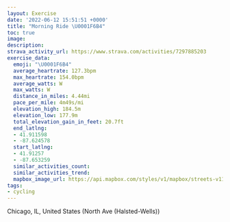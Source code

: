 ```yaml
---
layout: Exercise
date: '2022-06-12 15:51:51 +0000'
title: "Morning Ride \U0001F6B4"
toc: true
image:
description:
strava_activity_url: https://www.strava.com/activities/7297885203
exercise_data:
  emoji: "\U0001F6B4"
  average_heartrate: 127.3bpm
  max_heartrate: 154.0bpm
  average_watts: W
  max_watts: W
  distance_in_miles: 4.44mi
  pace_per_mile: 4m49s/mi
  elevation_high: 184.5m
  elevation_low: 177.9m
  total_elevation_gain_in_feet: 20.7ft
  end_latlng:
  - 41.911598
  - -87.624578
  start_latlng:
  - 41.91257
  - -87.653259
  similar_activities_count:
  similar_activities_trend:
  mapbox_image_url: https://api.mapbox.com/styles/v1/mapbox/streets-v11/static/path-5+787af2-1.0(q%60y~Fzw~uOVa%40T%40LCn%40%40j%40CFSC%5D%40y%40Ca%40BGB_%40AOGQB%7BBCy%40Bg%40DKx%40mAf%40gA%5CWV_%40l%40k%40BMEOKKAK%3FwACmBA_%40G%5BASDiD%3FkBEkGBoACo%40Ba%40Eu%40Hm%40%3FSIwCAu%40DQ%3Fg%40Iw%40Ay%40BSCg%40Bg%40Ce%40%40g%40IeC%3Fo%40BOAI%40YEmBD%5DCWCa%40BSCaCIuF%40SCy%40%40c%40CSBUCiD%40Q%3FqAEmAEO%40e%40%3Fm%40HuB%3FwAE%7BA%40_%40CYDWCcADmABMEOAUBkBCg%40A%7BBEc%40%40g%40GSEACG%3FKHYISCa%40%40OAYE%5DB%5DAaABGMMAUCGCmAD%5DGOPSd%40%5DBGD_%40w%40uEKSIEOES%3FUAWKIDDg%40Mh%40CAUFq%40HsBLKD%5DPOPQ%5EUPk%40T%7D%40He%40NUTe%40x%40uBdBiAz%40MFi%40AIBkC%7CAcA%60%40aAl%40YLyBp%40%7BDfAkDn%40IHu%40HWHs%40LaCTmB%5Co%40Hm%40RkARmAZc%40%3FcCn%40eAF%7B%40Py%40L_%40%40YA%7B%40Ga%40G_%40M%7B%40g%40OUWq%40IG%5DIm%40DSG_%40BQB%3FL%3FCODUVUb%40wAzAmAbAa%40Vm%40XaBf%40yCZcADaC%40UCEB%40HL%40rA%40pAEz%40G~AQt%40SZExB%7D%40%60BqA%7CA%7DAn%40e%40t%40Sv%40MVBVNHJRn%40JHtAn%40XHt%40H%5CBZAx%40GfAStAOdAYh%40Mt%40CXM~Be%40t%40W%5E%3FlCg%40x%40Et%40OpHuAr%40QLALGr%40OhDeAvAw%40rB_An%40a%40z%40c%40NAJBL%3FLE~AoAdA%7B%40LMp%40aAl%40_%40v%40It%40W%60%40_%40%5Ce%40d%40YTEf%40%3FXEJB%60%40ElASRH%5CCFCBIAIBKFCFM%40GEa%40Sm%40),pin-s-s+e5b22e(-87.65326,41.91257),pin-s-f+89ae00(-87.62457999999998,41.91159000000003)/auto/800x800?access_token=pk.eyJ1Ijoiam9zaGJlY2ttYW4iLCJhIjoiY205eWR2aDd1MWZ6djJrbXc4a3M0bWZleiJ9.XiG9OWkNcZk2QzjJbxLB4A
tags:
- cycling
---
```




Chicago, IL, United States (North Ave (Halsted-Wells))
